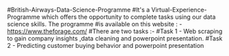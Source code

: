#British-Airways-Data-Science-Programme
#It's a Virtual-Experience-Programme which offers the opportunity to complete tasks using our data science skills. The programme #is available on this website : - https://www.theforage.com/
#There are two tasks :-
#Task 1 - Web scraping to gain company insights ,data cleaning and powerpoint presentation.
#Task 2 - Predicting customer buying behavior and powerpoint presentation

